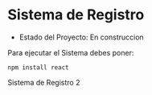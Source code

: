<h1>Sistema de Registro</h1>

- Estado del Proyecto: En construccion

Para ejecutar el Sistema debes poner:

```` npm install react ````

Sistema de Registro 2
